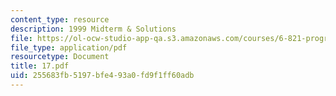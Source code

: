 ```yaml
---
content_type: resource
description: 1999 Midterm & Solutions
file: https://ol-ocw-studio-app-qa.s3.amazonaws.com/courses/6-821-programming-languages-fall-2002/255683fb5197bfe493a0fd9f1ff60adb_17.pdf
file_type: application/pdf
resourcetype: Document
title: 17.pdf
uid: 255683fb-5197-bfe4-93a0-fd9f1ff60adb
---
```

